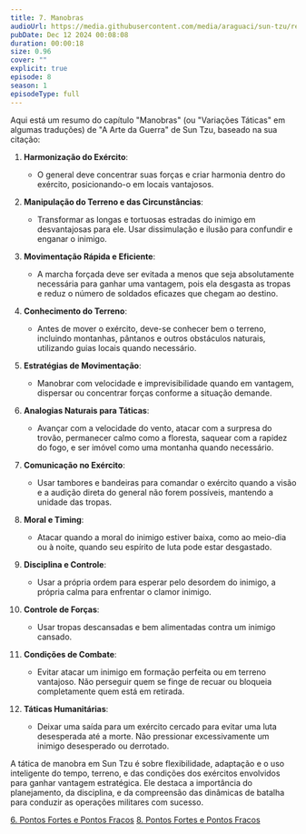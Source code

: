 ```yaml
---
title: 7. Manobras
audioUrl: https://media.githubusercontent.com/media/araguaci/sun-tzu/refs/heads/main/public/audio/08-cap-07-manobras.mp3
pubDate: Dec 12 2024 00:08:08
duration: 00:00:18
size: 0.96
cover: ""
explicit: true
episode: 8
season: 1
episodeType: full
---
```



Aqui está um resumo do capítulo "Manobras" (ou "Variações Táticas" em algumas traduções) de "A Arte da Guerra" de Sun Tzu, baseado na sua citação:

  1. **Harmonização do Exército**:

      - O general deve concentrar suas forças e criar harmonia dentro do exército, posicionando-o em locais vantajosos.

  2. **Manipulação do Terreno e das Circunstâncias**:

      - Transformar as longas e tortuosas estradas do inimigo em desvantajosas para ele. Usar dissimulação e ilusão para confundir e enganar o inimigo.

  3. **Movimentação Rápida e Eficiente**:

      - A marcha forçada deve ser evitada a menos que seja absolutamente necessária para ganhar uma vantagem, pois ela desgasta as tropas e reduz o número de soldados eficazes que chegam ao destino.

  4. **Conhecimento do Terreno**:

      - Antes de mover o exército, deve-se conhecer bem o terreno, incluindo montanhas, pântanos e outros obstáculos naturais, utilizando guias locais quando necessário.

  5. **Estratégias de Movimentação**:

      - Manobrar com velocidade e imprevisibilidade quando em vantagem, dispersar ou concentrar forças conforme a situação demande.

  6. **Analogias Naturais para Táticas**:

      - Avançar com a velocidade do vento, atacar com a surpresa do trovão, permanecer calmo como a floresta, saquear com a rapidez do fogo, e ser imóvel como uma montanha quando necessário.

  7. **Comunicação no Exército**:

      - Usar tambores e bandeiras para comandar o exército quando a visão e a audição direta do general não forem possíveis, mantendo a unidade das tropas.

  8. **Moral e Timing**:

      - Atacar quando a moral do inimigo estiver baixa, como ao meio-dia ou à noite, quando seu espírito de luta pode estar desgastado.

  9. **Disciplina e Controle**:

      - Usar a própria ordem para esperar pelo desordem do inimigo, a própria calma para enfrentar o clamor inimigo.

  10. **Controle de Forças**:

      - Usar tropas descansadas e bem alimentadas contra um inimigo cansado.

  11. **Condições de Combate**:

      - Evitar atacar um inimigo em formação perfeita ou em terreno vantajoso. Não perseguir quem se finge de recuar ou bloqueia completamente quem está em retirada.

  12. **Táticas Humanitárias**:

      - Deixar uma saída para um exército cercado para evitar uma luta desesperada até a morte. Não pressionar excessivamente um inimigo desesperado ou derrotado.

A tática de manobra em Sun Tzu é sobre flexibilidade, adaptação e o uso inteligente do tempo, terreno, e das condições dos exércitos envolvidos para ganhar vantagem estratégica. Ele destaca a importância do planejamento, da disciplina, e da compreensão das dinâmicas de batalha para conduzir as operações militares com sucesso.

  
<div class="text-center mt-16">
  <a class="btn btn-accent mt-9" href="/episode/post07">6. Pontos Fortes e Pontos Fracos</a>
  <a class="btn btn-accent mt-9" href="/episode/post09">8. Pontos Fortes e Pontos Fracos</a>
</div>